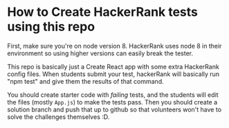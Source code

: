 # How to Create HackerRank tests using this repo

First, make sure you're on node version 8. HackerRank uses node 8 in their environment so using higher versions can easily break the tester.


This repo is basically just a Create React app with some extra HackerRank config files. When students submit your test, hackerRank will basically run "npm test" and give them the results of that command. 

You should create starter code with *failing* tests, and the students will edit the files (mostly `App.js`) to make the tests pass. Then you should create a solution branch and push that up to github so that volunteers won't have to solve the challenges themselves :D. 
